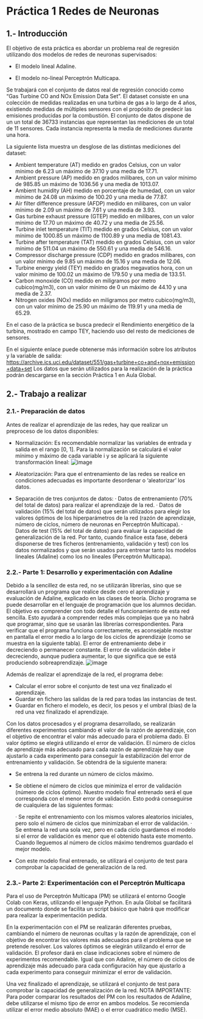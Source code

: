 # Práctica 1 Redes de Neuronas
## 1.- Introducción
El objetivo de esta práctica es abordar un problema real de regresión utilizando dos
modelos de redes de neuronas supervisados:

- El modelo lineal Adaline.

- El modelo no-lineal Perceptrón Multicapa.

Se trabajará con el conjunto de datos real de regresión conocido como “Gas Turbine CO
and NOx Emission Data Set”. El dataset consiste en una colección de medidas realizadas
en una turbina de gas a lo largo de 4 años, existiendo medidas de múltiples sensores con
el propósito de predecir las emisiones producidas por la combustión. El conjunto de datos
dispone de un un total de 36733 instancias que representan las mediciones de un total de
11 sensores. Cada instancia representa la media de mediciones durante una hora.

La siguiente lista muestra un desglose de las distintas mediciones del dataset:

- Ambient temperature (AT) medido en grados Celsius, con un valor mínimo de
6.23 un máximo de 37.10 y una media de 17.71.
- Ambient pressure (AP) medido en grados milibares, con un valor mínimo de
985.85 un máximo de 1036.56 y una media de 1013.07.
- Ambient humidity (AH) medido en porcentaje de humedad, con un valor mínimo
de 24.08 un máximo de 100.20 y una media de 77.87.
- Air filter difference pressure (AFDP) medido en milibares, con un valor mínimo
de 2.09 un máximo de 7.61 y una media de 3.93.
- Gas turbine exhaust pressure (GTEP) medido en milibares, con un valor mínimo
de 17.70 un máximo de 40.72 y una media de 25.56.
- Turbine inlet temperature (TIT) medido en grados Celsius, con un valor mínimo
de 1000.85 un máximo de 1100.89 y una media de 1081.43.
- Turbine after temperature (TAT) medido en grados Celsius, con un valor mínimo
de 511.04 un máximo de 550.61 y una media de 546.16.
- Compressor discharge pressure (CDP) medido en grados milibares, con un valor
mínimo de 9.85 un máximo de 15.16 y una media de 12.06.
- Turbine energy yield (TEY) medido en grados megavatios hora, con un valor
mínimo de 100.02 un máximo de 179.50 y una media de 133.51.
- Carbon monoxide (CO) medido en miligramos por metro cubico(mg/m3), con un
valor mínimo de 0 un máximo de 44.10 y una media de 2.37.
- Nitrogen oxides (NOx) medido en miligramos por metro cubico(mg/m3), con un
valor mínimo de 25.90 un máximo de 119.91 y una media de 65.29.

En el caso de la práctica se busca predecir el Rendimiento energético de la turbina,
mostrado en campo TEY, haciendo uso del resto de mediciones de sensores.

En el siguiente enlace puede obtenerse más información sobre los atributos y la variable
de salida:
https://archive.ics.uci.edu/dataset/551/gas+turbine+co+and+nox+emission+data+set
Los datos que serán utilizados para la realización de la práctica podrán descargarse en la
sección Práctica 1 en Aula Global.

## 2.- Trabajo a realizar
### 2.1.- Preparación de datos
Antes de realizar el aprendizaje de las redes, hay que realizar un preproceso de los datos
disponibles:

- Normalización: Es recomendable normalizar las variables de entrada y salida en
el rango [0, 1]. Para la normalización se calculará el valor mínimo y máximo de
cada variable i y se aplicará la siguiente transformación lineal:
![image](https://github.com/cabamarcos/P1-RRNN/assets/98906745/96b29619-f144-43d8-849f-62bc6c68279d)

- Aleatorización: Para que el entrenamiento de las redes se realice en condiciones
adecuadas es importante desordenar o ‘aleatorizar’ los datos.
- Separación de tres conjuntos de datos:
  · Datos de entrenamiento (70% del total de datos) para realizar el
aprendizaje de la red.
  · Datos de validación (15% del total de datos) que serán utilizados para
elegir los valores óptimos de los hiperparámetros de la red (razón de
aprendizaje, número de ciclos, número de neuronas en Perceptrón
Multicapa).
  · Datos de test (15% del total de datos) para evaluar la capacidad de
generalización de la red. Por tanto, cuando finalice esta fase, deberá
disponerse de tres ficheros (entrenamiento, validación y test) con los datos
normalizados y que serán usados para entrenar tanto los modelos lineales
(Adaline) como los no lineales (Perceptrón Multicapa).

### 2.2.- Parte 1: Desarrollo y experimentación con Adaline
Debido a la sencillez de esta red, no se utilizarán librerías, sino que se desarrollará un
programa que realice desde cero el aprendizaje y evaluación de Adaline, explicado en las
clases de teoría. Dicho programa se puede desarrollar en el lenguaje de programación que
los alumnos decidan. El objetivo es comprender con todo detalle el funcionamiento de
esta red sencilla. Esto ayudará a comprender redes más complejas que ya no habrá que
programar, sino que se usarán las librerías correspondientes.
Para verificar que el programa funciona correctamente, es aconsejable mostrar en pantalla
el error medio a lo largo de los ciclos de aprendizaje (como se muestra en la siguiente
tabla). El error de entrenamiento debe ir decreciendo o permanecer constante. El error de
validación debe ir decreciendo, aunque pudiera aumentar, lo que significa que se está
produciendo sobreaprendizaje.
![image](https://github.com/cabamarcos/P1-RRNN/assets/98906745/35677c4e-859e-4313-b41a-14c83be1acf6)

Además de realizar el aprendizaje de la red, el programa debe:

- Calcular el error sobre el conjunto de test una vez finalizado el aprendizaje.
- Guardar en fichero las salidas de la red para todas las instancias de test.
- Guardar en fichero el modelo, es decir, los pesos y el umbral (bias) de la red una
vez finalizado el aprendizaje.

Con los datos procesados y el programa desarrollado, se realizarán diferentes
experimentos cambiando el valor de la razón de aprendizaje, con el objetivo de encontrar
el valor más adecuado para el problema dado. El valor óptimo se elegirá utilizando el
error de validación. El número de ciclos de aprendizaje más adecuado para cada razón de
aprendizaje hay que ajustarlo a cada experimento para conseguir la estabilización del
error de entrenamiento y validación. Se obtendrá de la siguiente manera:

- Se entrena la red durante un número de ciclos máximo.
- Se obtiene el número de ciclos que minimiza el error de validación (número de
ciclos óptimo). Nuestro modelo final entrenado será el que corresponda con el
menor error de validación. Esto podrá conseguirse de cualquiera de las siguientes
formas:

  · Se repite el entrenamiento con los mismos valores aleatorios iniciales,
pero solo el número de ciclos que minimizaban el error de validación.
  · Se entrena la red una sola vez, pero en cada ciclo guardamos el modelo si
el error de validación es menor que el obtenido hasta este momento.
Cuando lleguemos al número de ciclos máximo tendremos guardado el
mejor modelo.
- Con este modelo final entrenado, se utilizará el conjunto de test para comprobar
la capacidad de generalización de la red.

### 2.3.- Parte 2: Experimentación con el Perceptrón Multicapa
Para el uso de Perceptrón Multicapa (PM) se utilizará el entorno Google Colab con Keras,
utilizando el lenguaje Python. En aula Global se facilitará un documento donde se facilita
un script básico que habrá que modificar para realizar la experimentación pedida.

En la experimentación con el PM se realizarán diferentes pruebas, cambiando el número
de neuronas ocultas y la razón de aprendizaje, con el objetivo de encontrar los valores
más adecuados para el problema que se pretende resolver. Los valores óptimos se elegirán
utilizando el error de validación. El profesor dará en clase indicaciones sobre el número
de experimentos recomendable. Igual que con Adaline, el número de ciclos de aprendizaje
más adecuado para cada configuración hay que ajustarlo a cada experimento para
conseguir minimizar el error de validación.

Una vez finalizado el aprendizaje, se utilizará el conjunto de test para comprobar la
capacidad de generalización de la red.
NOTA IMPORTANTE: Para poder comparar los resultados del PM con los resultados de
Adaline, debe utilizarse el mismo tipo de error en ambos modelos. Se recomienda utilizar
el error medio absoluto (MAE) o el error cuadrático medio (MSE).

